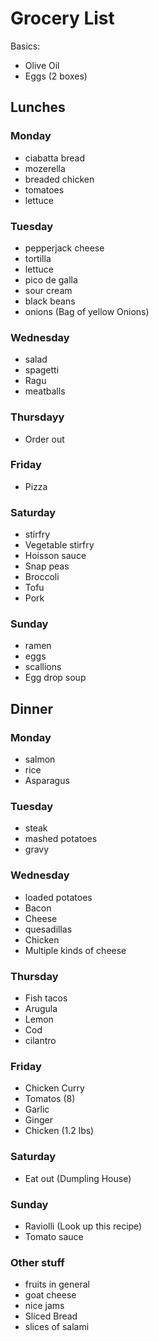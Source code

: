 # Grocery List

Basics:
- Olive Oil
- Eggs (2 boxes)

## Lunches

### Monday
- ciabatta bread
- mozerella
- breaded chicken
- tomatoes
- lettuce

### Tuesday
- pepperjack cheese
- tortilla
- lettuce
- pico de galla
- sour cream
- black beans
- onions (Bag of yellow Onions)

### Wednesday
- salad
- spagetti
- Ragu
- meatballs

### Thursdayy
- Order out  

### Friday
- Pizza

### Saturday
- stirfry
- Vegetable stirfry
- Hoisson sauce
- Snap peas
- Broccoli
- Tofu
- Pork

### Sunday
- ramen
- eggs
- scallions
- Egg drop soup

## Dinner

### Monday
- salmon 
- rice
- Asparagus

### Tuesday
- steak
- mashed potatoes
- gravy

### Wednesday
- loaded potatoes
- Bacon
- Cheese
- quesadillas
- Chicken
- Multiple kinds of cheese

### Thursday
- Fish tacos
- Arugula
- Lemon
- Cod
- cilantro

### Friday
- Chicken Curry
- Tomatos (8)
- Garlic
- Ginger
- Chicken (1.2 lbs)

### Saturday
- Eat out (Dumpling House)

### Sunday 
- Raviolli (Look up this recipe)
- Tomato sauce

### Other stuff
- fruits in general
- goat cheese
- nice jams
- Sliced Bread
- slices of salami

